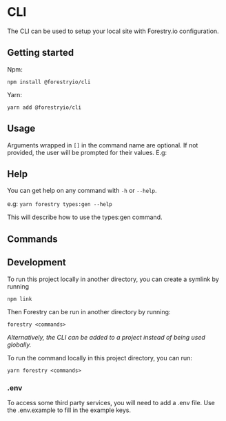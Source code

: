 # CLI

The CLI can be used to setup your local site with Forestry.io configuration.

## Getting started

Npm:

`npm install @forestryio/cli`

Yarn:

`yarn add @forestryio/cli`

## Usage

Arguments wrapped in `[]` in the command name are optional. If not provided, the user will be prompted for their values.
E.g:

## Help

You can get help on any command with `-h` or `--help`.

e.g: `yarn forestry types:gen --help`

This will describe how to use the types:gen command.

## Commands

## Development

To run this project locally in another directory, you can create a symlink by running

```
npm link
```

Then Forestry can be run in another directory by running:

```
forestry <commands>
```

_Alternatively, the CLI can be added to a project instead of being used globally._

To run the command locally in this project directory, you can run:

```
yarn forestry <commands>
```

### .env

To access some third party services, you will need to add a .env file.
Use the .env.example to fill in the example keys.
